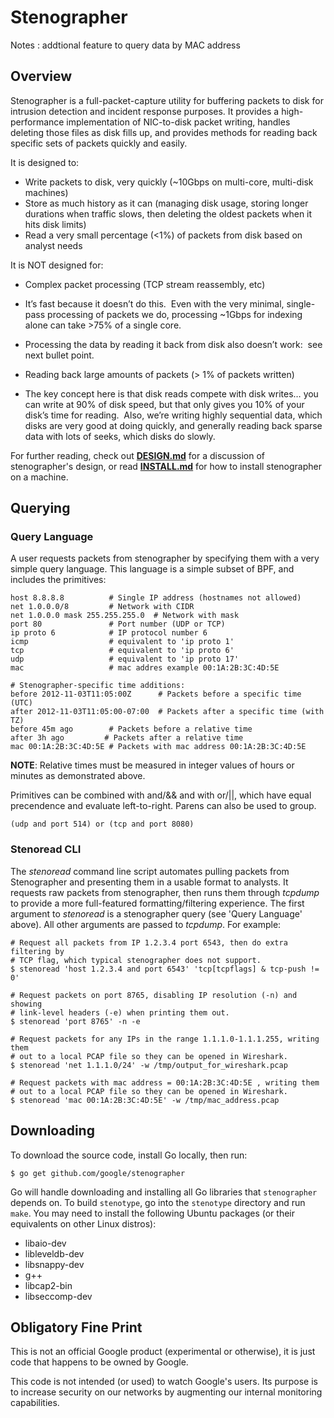 Stenographer
============

Notes : addtional feature to query data by MAC address

Overview
--------

Stenographer is a full-packet-capture utility for buffering packets to disk
for intrusion detection and incident response purposes.  It provides a
high-performance implementation of NIC-to-disk packet writing, handles
deleting those files as disk fills up, and provides methods for reading back
specific sets of packets quickly and easily.

It is designed to:

*   Write packets to disk, very quickly (~10Gbps on multi-core, multi-disk
    machines)
*   Store as much history as it can (managing disk usage, storing longer
    durations when traffic slows, then deleting the oldest packets when
    it hits disk limits)
*   Read a very small percentage (<1%) of packets from disk based on analyst
    needs

It is NOT designed for:

*   Complex packet processing (TCP stream reassembly, etc)
   *   It’s fast because it doesn’t do this.  Even with the very minimal,
       single-pass processing of packets we do, processing ~1Gbps for indexing
       alone can take >75% of a single core.
   *   Processing the data by reading it back from disk also doesn’t work:  see
       next bullet point.

*   Reading back large amounts of packets (> 1% of packets written)
   *   The key concept here is that disk reads compete with disk writes… you can
       write at 90% of disk speed, but that only gives you 10% of your disk’s
       time for reading.  Also, we’re writing highly sequential data, which
       disks are very good at doing quickly, and generally reading back sparse
       data with lots of seeks, which disks do slowly.

For further reading, check out **[DESIGN.md](DESIGN.md)** for a discussion of stenographer's
design, or read **[INSTALL.md](INSTALL.md)** for how to install stenographer on a machine.


Querying
--------

### Query Language ###

A user requests packets from stenographer by specifying them with a very simple
query language.  This language is a simple subset of BPF, and includes the
primitives:

    host 8.8.8.8          # Single IP address (hostnames not allowed)
    net 1.0.0.0/8         # Network with CIDR
    net 1.0.0.0 mask 255.255.255.0  # Network with mask
    port 80               # Port number (UDP or TCP)
    ip proto 6            # IP protocol number 6
    icmp                  # equivalent to 'ip proto 1'
    tcp                   # equivalent to 'ip proto 6'
    udp                   # equivalent to 'ip proto 17'
    mac                   # mac addres example 00:1A:2B:3C:4D:5E

    # Stenographer-specific time additions:
    before 2012-11-03T11:05:00Z      # Packets before a specific time (UTC)
    after 2012-11-03T11:05:00-07:00  # Packets after a specific time (with TZ)
    before 45m ago        # Packets before a relative time
    after 3h ago         # Packets after a relative time
    mac 00:1A:2B:3C:4D:5E # Packets with mac address 00:1A:2B:3C:4D:5E 

**NOTE**: Relative times must be measured in integer values of hours or minutes
as demonstrated above.

Primitives can be combined with and/&& and with or/||, which have equal
precendence and evaluate left-to-right.  Parens can also be used to group.

    (udp and port 514) or (tcp and port 8080)

### Stenoread CLI ###

The *stenoread* command line script automates pulling packets from Stenographer
and presenting them in a usable format to analysts.  It requests raw packets
from stenographer, then runs them through *tcpdump* to provide a more
full-featured formatting/filtering experience.  The first argument to *stenoread*
is a stenographer query (see 'Query Language' above).  All other arguments are
passed to *tcpdump*.  For example:

    # Request all packets from IP 1.2.3.4 port 6543, then do extra filtering by
    # TCP flag, which typical stenographer does not support.
    $ stenoread 'host 1.2.3.4 and port 6543' 'tcp[tcpflags] & tcp-push != 0'

    # Request packets on port 8765, disabling IP resolution (-n) and showing
    # link-level headers (-e) when printing them out.
    $ stenoread 'port 8765' -n -e

    # Request packets for any IPs in the range 1.1.1.0-1.1.1.255, writing them
    # out to a local PCAP file so they can be opened in Wireshark.
    $ stenoread 'net 1.1.1.0/24' -w /tmp/output_for_wireshark.pcap
    
    # Request packets with mac address = 00:1A:2B:3C:4D:5E , writing them
    # out to a local PCAP file so they can be opened in Wireshark.
    $ stenoread 'mac 00:1A:2B:3C:4D:5E' -w /tmp/mac_address.pcap
    
Downloading
-----------

To download the source code, install Go locally, then run:

    $ go get github.com/google/stenographer
    
Go will handle downloading and installing all Go libraries that `stenographer`
depends on.  To build `stenotype`, go into the `stenotype` directory and run `make`.
You may need to install the following Ubuntu packages (or their equivalents on
other Linux distros):

*   libaio-dev
*   libleveldb-dev
*   libsnappy-dev
*   g++
*   libcap2-bin
*   libseccomp-dev


Obligatory Fine Print
---------------------

This is not an official Google product (experimental or otherwise), it is just
code that happens to be owned by Google.

This code is not intended (or used) to watch Google's users.  Its purpose
is to increase security on our networks by augmenting our internal monitoring
capabilities.
